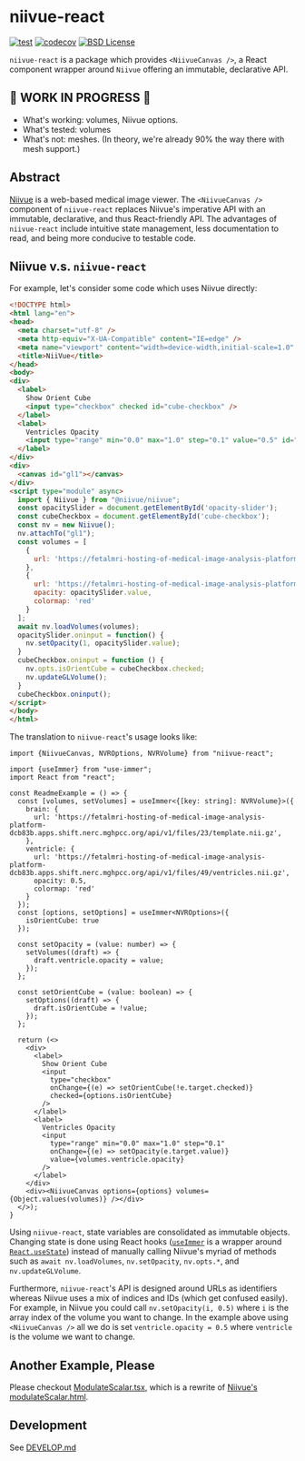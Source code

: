 # niivue-react

[![test](https://github.com/niivue/niivue-react/actions/workflows/test.yml/badge.svg)](https://github.com/niivue/niivue-react/actions/workflows/test.yml)
[![codecov](https://codecov.io/gh/niivue/niivue-react/branch/main/graph/badge.svg)](https://codecov.io/gh/niivue/niivue-react)
[![BSD License](https://img.shields.io/github/license/niivue/niivue-react)](https://github.com/niivue/niivue-react/blob/main/LICENSE)

`niivue-react` is a package which provides `<NiivueCanvas />`, a React component wrapper around `Niivue`
offering an immutable, declarative API.

## :construction: WORK IN PROGRESS :construction:

- What's working: volumes, Niivue options.
- What's tested: volumes
- What's not: meshes. (In theory, we're already 90% the way there with mesh support.)

## Abstract

[Niivue](https://github.com/niivue/niivue) is a web-based medical image viewer. The `<NiivueCanvas />`
component of `niivue-react` replaces Niivue's imperative API with an immutable, declarative, and thus
React-friendly API. The advantages of `niivue-react` include intuitive state management, less documentation
to read, and being more conducive to testable code.

## Niivue v.s. `niivue-react`

For example, let's consider some code which uses Niivue directly:

```html
<!DOCTYPE html>
<html lang="en">
<head>
  <meta charset="utf-8" />
  <meta http-equiv="X-UA-Compatible" content="IE=edge" />
  <meta name="viewport" content="width=device-width,initial-scale=1.0" />
  <title>NiiVue</title>
</head>
<body>
<div>
  <label>
    Show Orient Cube
    <input type="checkbox" checked id="cube-checkbox" />
  </label>
  <label>
    Ventricles Opacity
    <input type="range" min="0.0" max="1.0" step="0.1" value="0.5" id="opacity-slider"/>
  </label>
</div>
<div>
  <canvas id="gl1"></canvas>
</div>
<script type="module" async>
  import { Niivue } from "@niivue/niivue";
  const opacitySlider = document.getElementById('opacity-slider');
  const cubeCheckbox = document.getElementById('cube-checkbox');
  const nv = new Niivue();
  nv.attachTo("gl1");
  const volumes = [
    {
      url: 'https://fetalmri-hosting-of-medical-image-analysis-platform-dcb83b.apps.shift.nerc.mghpcc.org/api/v1/files/23/template.nii.gz',
    },
    {
      url: 'https://fetalmri-hosting-of-medical-image-analysis-platform-dcb83b.apps.shift.nerc.mghpcc.org/api/v1/files/49/ventricles.nii.gz',
      opacity: opacitySlider.value,
      colormap: 'red'
    }
  ];
  await nv.loadVolumes(volumes);
  opacitySlider.oninput = function() {
    nv.setOpacity(1, opacitySlider.value);
  }
  cubeCheckbox.oninput = function () {
    nv.opts.isOrientCube = cubeCheckbox.checked;
    nv.updateGLVolume();
  }
  cubeCheckbox.oninput();
</script>
</body>
</html>
```

The translation to `niivue-react`'s usage looks like:

```tsx
import {NiivueCanvas, NVROptions, NVRVolume} from "niivue-react";

import {useImmer} from "use-immer";
import React from "react";

const ReadmeExample = () => {
  const [volumes, setVolumes] = useImmer<{[key: string]: NVRVolume}>({
    brain: {
      url: 'https://fetalmri-hosting-of-medical-image-analysis-platform-dcb83b.apps.shift.nerc.mghpcc.org/api/v1/files/23/template.nii.gz',
    },
    ventricle: {
      url: 'https://fetalmri-hosting-of-medical-image-analysis-platform-dcb83b.apps.shift.nerc.mghpcc.org/api/v1/files/49/ventricles.nii.gz',
      opacity: 0.5,
      colormap: 'red'
    }
  });
  const [options, setOptions] = useImmer<NVROptions>({
    isOrientCube: true
  });

  const setOpacity = (value: number) => {
    setVolumes((draft) => {
      draft.ventricle.opacity = value;
    });
  };

  const setOrientCube = (value: boolean) => {
    setOptions((draft) => {
      draft.isOrientCube = !value;
    });
  };

  return (<>
    <div>
      <label>
        Show Orient Cube
        <input
          type="checkbox"
          onChange={(e) => setOrientCube(!e.target.checked)}
          checked={options.isOrientCube}
        />
      </label>
      <label>
        Ventricles Opacity
        <input
          type="range" min="0.0" max="1.0" step="0.1"
          onChange={(e) => setOpacity(e.target.value)}
          value={volumes.ventricle.opacity}
        />
      </label>
    </div>
    <div><NiivueCanvas options={options} volumes={Object.values(volumes)} /></div>
  </>);
}
```

Using `niivue-react`, state variables are consolidated as immutable objects.
Changing state is done using React hooks
([`useImmer`](https://immerjs.github.io/immer/example-setstate/) is a wrapper
around [`React.useState`](https://react.dev/learn/adding-interactivity#state-a-components-memory))
instead of manually calling Niivue's myriad of methods such as `await nv.loadVolumes`,
`nv.setOpacity`, `nv.opts.*`, and `nv.updateGLVolume`.

Furthermore, `niivue-react`'s API is designed around URLs as identifiers whereas
Niivue uses a mix of indices and IDs (which get confused easily). For example, in Niivue you could call
`nv.setOpacity(i, 0.5)` where `i` is the array index of the volume you want to change.
In the example above using `<NiivueCanvas />` all we do is set `ventricle.opacity = 0.5`
where `ventricle` is the volume we want to change.

## Another Example, Please

Please checkout [ModulateScalar.tsx](example/src/ModulateScalar.tsx), which is a rewrite of
[Niivue's modulateScalar.html](https://github.com/niivue/niivue/blob/main/demos/features/modulateScalar.html).

## Development

See [DEVELOP.md](./DEVELOP.md)
